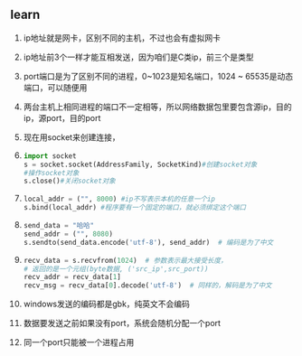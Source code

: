## learn

1. ip地址就是网卡，区别不同的主机，不过也会有虚拟网卡

2. ip地址前3个一样才能互相发送，因为咱们是C类ip，前三个是类型

3. port端口是为了区别不同的进程，0~1023是知名端口，1024 ~ 65535是动态端口，可以随便用

4. 两台主机上相同进程的端口不一定相等，所以网络数据包里要包含源ip，目的ip，源port，目的port

5. 现在用socket来创建连接，

6. ```python
   import socket
   s = socket.socket(AddressFamily, SocketKind)#创建socket对象
   #操作socket对象
   s.close()#关闭socket对象
   ```

7. ```python
   local_addr = ("", 8000) #ip不写表示本机的任意一个ip
   s.bind(local_addr) #程序要有一个固定的端口，就必须绑定这个端口
   ```

8. ```python
   send_data = "哈哈"
   send_addr = ("", 8080)
   s.sendto(send_data.encode('utf-8'), send_addr)  # 编码是为了中文
   ```

9. ```python
   recv_data = s.recvfrom(1024)  # 参数表示最大接受长度，
   # 返回的是一个元组(byte数据, ('src_ip',src_port))
   recv_addr = recv_data[1]
   recv_msg = recv_data[0].decode('utf-8')  # 同样的，解码是为了中文
   ```

10. windows发送的编码都是gbk，纯英文不会编码

11. 数据要发送之前如果没有port，系统会随机分配一个port

12. 同一个port只能被一个进程占用
